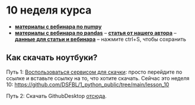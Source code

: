 # 10 неделя курса

- [__материалы с вебинара по numpy__](https://github.com/DSFBL/1_python_public/blob/main/lesson_10/class_07-02_numpy.ipynb) 
- [__материалы с вебинара по pandas__](https://github.com/DSFBL/1_python_public/blob/main/lesson_10/class_07-02_pandas.ipynb) 
– [__статья от нашего автора__](https://github.com/DSFBL/1_python_public/blob/main/lesson_10/10_numpy_pandas.ipynb) 
– [__данные для статьи и вебинара__](https://raw.githubusercontent.com/DSFBL/1_python_public/main/lesson_10/titanic.csv) – нажмите ctrl+S, чтобы сохранить

## Как скачать ноутбуки?

Путь 1: [Воспользоваться сервисом для скачки](https://minhaskamal.github.io/DownGit/#/home): просто перейдите по ссылке и вставьте ссылку на то, что хотите скачать. Сейчас это неделя 10: https://github.com/DSFBL/1_python_public/tree/main/lesson_10

Путь 2: Скачать GithubDesktop [отсюда](https://desktop.github.com/). 
